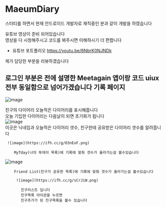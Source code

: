 # MaeumDiary

스터티를 하면서 현재 안드로이드 개발자로 재직중인 분과 같이 개발을 하였습니다   
   
   유튜브 영상이 준비 되어있습니다    
   영상을 다 시청해주시고 코드를 봐주시면 이해하시기 더 편합니다  

* 유튜브 포트폴리오 <https://youtu.be/6NbrK0NJNDk>

 
   
제가 담당한 부분을 리뷰하겠습니다   

로그인 부분은 전에 설명한 Meetagain 앱이랑 코드 uiux 전부 동일함으로 넘어가겠습니다
기록 페이지
-------------   
  ![image](https://ifh.cc/g/kRN53k.png)
     
        
친구의 다이어리 오늘적은 다이어리를 표시해줍니다   
오늘 기입한 다이어리는 다음날이 되면 초기화가 됩니다   
     ![image](https://ifh.cc/g/ImHojf.png)   
     이곳은 닉네임과 오늘적은 다이어리 갯수, 친구한테 공유받은 다이어리 갯수를 알려줍니다
               
                  
     ![image](https://ifh.cc/g/O3nExF.png) 
        
        MyTday(나의 투데이 목록)에 기록에 맞춰 갯수가 올라가는걸 볼수있습니다
   
   ![image](https://ifh.cc/g/RUjY61.png)    
      
       
        Friend List(친구가 공유한 목록)에 기록에 맞춰 갯수가 올라가는걸 볼수있습니다   
           
         ![image](https://ifh.cc/g/sCrJiW.png)        
         
           친구리스트 입니다  
           친구목록 아이콘을 누르면   
           친구추가가 된 친구목록을 볼수 있습니다
         
      

        
        

  
      
      





